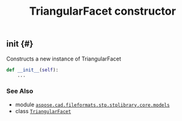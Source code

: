 ﻿---
title: TriangularFacet constructor
second_title: Aspose.CAD for Python via .NET API References
description: 
type: docs
weight: 10
url: /aspose.cad.fileformats.stp.stplibrary.core.models/triangularfacet/__init__/
is_root: false
---

## __init__ {#}

Constructs a new instance of TriangularFacet



```python
def __init__(self):
    ...
```





### See Also
* module [`aspose.cad.fileformats.stp.stplibrary.core.models`](../../)
* class [`TriangularFacet`](/cad/python-net/aspose.cad.fileformats.stp.stplibrary.core.models/triangularfacet)
